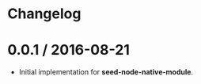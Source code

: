 # Changelog

0.0.1 / 2016-08-21
==================

  * Initial implementation for **seed-node-native-module**.